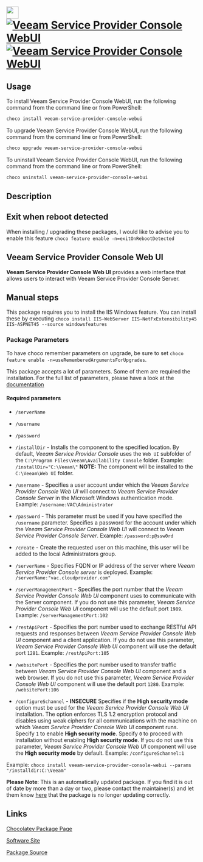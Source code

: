 ﻿# <img src="https://cdn.jsdelivr.net/gh/mkevenaar/chocolatey-packages@75f6547b645b0eb9ef96ff7f2c34f3d7063939e1/icons/veeam-service-provider-console-webui.png" width="32" height="32"/> [![Veeam Service Provider Console WebUI](https://img.shields.io/chocolatey/v/veeam-service-provider-console-webui.svg?label=Veeam+Service+Provider+Console+WebUI)](https://community.chocolatey.org/packages/veeam-service-provider-console-webui) [![Veeam Service Provider Console WebUI](https://img.shields.io/chocolatey/dt/veeam-service-provider-console-webui.svg)](https://community.chocolatey.org/packages/veeam-service-provider-console-webui)

## Usage

To install Veeam Service Provider Console WebUI, run the following command from the command line or from PowerShell:

```powershell
choco install veeam-service-provider-console-webui
```

To upgrade Veeam Service Provider Console WebUI, run the following command from the command line or from PowerShell:

```powershell
choco upgrade veeam-service-provider-console-webui
```

To uninstall Veeam Service Provider Console WebUI, run the following command from the command line or from PowerShell:

```powershell
choco uninstall veeam-service-provider-console-webui
```

## Description

## Exit when reboot detected

When installing / upgrading these packages, I would like to advise you to enable this feature `choco feature enable -n=exitOnRebootDetected`

## Veeam Service Provider Console Web UI

**Veeam Service Provider Console Web UI** provides a web interface that allows users to interact with Veeam Service Provider Console Server.

## Manual steps

This package requires you to install the IIS Windows feature. You can install these by executing `choco install IIS-WebServer IIS-NetFxExtensibility45 IIS-ASPNET45 --source windowsfeatures`

### Package Parameters

To have choco remember parameters on upgrade, be sure to set `choco feature enable -n=useRememberedArgumentsForUpgrades`.

This package accepts a lot of parameters. Some of them are required the installation. For the full list of parameters, please have a look at the [documentation](https://github.com/mkevenaar/chocolatey-packages/blob/master/automatic/veeam-service-provider-console-webui/PARAMETERS.md)

#### Required parameters

* `/serverName`
* `/username`
* `/password`

* `/installDir` - Installs the component to the specified location. By default, _Veeam Service Provider Console_ uses the `Web UI` subfolder of the `C:\Program Files\Veeam\Availability Console` folder. Example: `/installDir="C:\Veeam\"` **NOTE:** The component will be installed to the `C:\Veeam\Web UI` folder.
* `/username` - Specifies a user account under which the _Veeam Service Provider Console Web UI_ will connect to _Veeam Service Provider Console Server_ in the Microsoft Windows authentication mode. Example: `/username:VAC\Administrator`
* `/password` - This parameter must be used if you have specified the `/username` parameter. Specifies a password for the account under which the _Veeam Service Provider Console Web UI_ will connect to _Veeam Service Provider Console Server_. Example: `/password:p@ssw0rd`
* `/create` - Create the requested user on this machine, this user will be added to the local Administrators group.
* `/serverName` - Specifies FQDN or IP address of the server where _Veeam Service Provider Console server_ is deployed. Example: `/serverName:"vac.cloudprovider.com"`
* `/serverManagementPort` - Specifies the port number that the _Veeam Service Provider Console Web UI_ component uses to communicate with the Server component. If you do not use this parameter, _Veeam Service Provider Console Web UI_ component will use the default port `1989`. Example: `/serverManagementPort:102`
* `/restApiPort` - Specifies the port number used to exchange RESTful API requests and responses between _Veeam Service Provider Console Web UI_ component and a client application. If you do not use this parameter, _Veeam Service Provider Console Web UI_ component will use the default port `1281`. Example: `/restApiPort:105`
* `/websitePort` - Specifies the port number used to transfer traffic between _Veeam Service Provider Console Web UI_ component and a web browser. If you do not use this parameter, _Veeam Service Provider Console Web UI_ component will use the default port `1280`. Example: `/websitePort:106`
* `/configureSchannel` - **INSECURE** Specifies if the **High security mode** option must be used for the _Veeam Service Provider Console Web UI_ installation. The option enforces TLS 1.2 encryption protocol and disables using weak ciphers for all communications with the machine on which _Veeam Service Provider Console Web UI_ component runs. Specify `1` to enable **High security mode**. Specify `0` to proceed with installation without enabling **High security mode**. If you do not use this parameter, _Veeam Service Provider Console Web UI_ component will use the **High security mode** by default. Example: `/configureSchannel:1`

Example: `choco install veeam-service-provider-console-webui --params "/installdir:C:\Veeam"`

**Please Note**: This is an automatically updated package. If you find it is
out of date by more than a day or two, please contact the maintainer(s) and
let them know [here](https://github.com/mkevenaar/chocolatey-packages/issues) that the package is no longer updating correctly.


## Links

[Chocolatey Package Page](https://community.chocolatey.org/packages/veeam-service-provider-console-webui)

[Software Site](http://www.veeam.com/)

[Package Source](https://github.com/mkevenaar/chocolatey-packages/tree/master/automatic/veeam-service-provider-console-webui)

